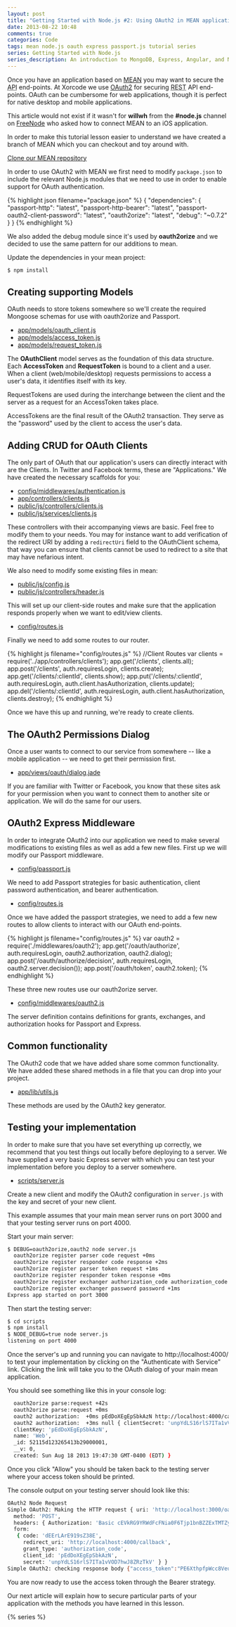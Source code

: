 ```yaml
---
layout: post
title: "Getting Started with Node.js #2: Using OAuth2 in MEAN applications"
date: 2013-08-22 10:48
comments: true
categories: Code
tags: mean node.js oauth express passport.js tutorial series
series: Getting Started with Node.js
series_description: An introduction to MongoDB, Express, Angular, and Node.js describing how to use the MEAN stack to quickly set up fully functional web applications with Node.js. The series assume you have some programming experience.
---
```

Once you have an application based on [MEAN](http://xorcode.net/17N7RmC) you may want to secure the <abbr title="Application Programming Interface">API</abbr> end-points. At Xorcode we use [OAuth2](http://xorcode.net/17N7SH8) for securing <abbr title="REpresentational State Transfer">REST</abbr> API end-points. OAuth can be cumbersome for web applications, though it is perfect for native desktop and mobile applications.

<!--more-->

<p class="alert alert-info">This article would not exist if it wasn't for <strong>willwh</strong> from the <strong>#node.js</strong> channel on <a href="http://xorcode.net/17N68O4">FreeNode</a> who asked how to connect MEAN to an iOS application.</p>

In order to make this tutorial lesson easier to understand we have created a branch of MEAN which you can checkout and toy around with.

<a href="http://xorcode.net/1av99Yo" class="button"><i class="fa fa-github"></i> Clone our MEAN repository</a>

In order to use OAuth2 with MEAN we first need to modify `package.json` to include the relevant Node.js modules that we need to use in order to enable support for OAuth authentication.

{% highlight json filename="package.json" %}
{
  "dependencies": {
    "passport-http": "latest",
    "passport-http-bearer": "latest",
    "passport-oauth2-client-password": "latest",
    "oauth2orize": "latest",
    "debug": "~0.7.2"
  }
}
{% endhighlight %}

We also added the debug module since it's used by **oauth2orize** and we decided to use the same pattern for our additions to mean.

Update the dependencies in your mean project:

```sh
$ npm install
```

## Creating supporting Models

OAuth needs to store tokens somewhere so we'll create the required Mongoose schemas for use with oauth2orize and Passport.

- [app/models/oauth_client.js](https://github.com/Xorcode/mean/blob/passport-oauth/app/models/oauth_client.js)
- [app/models/access_token.js](https://github.com/Xorcode/mean/blob/passport-oauth/app/models/access_token.js)
- [app/models/request_token.js](https://github.com/Xorcode/mean/blob/passport-oauth/app/models/request_token.js)

The **OAuthClient** model serves as the foundation of this data structure. Each **AccessToken** and **RequestToken** is bound to a client and a user. When a client (web/mobile/desktop) requests permissions to access a user's data, it identifies itself with its key.

RequestTokens are used during the interchange between the client and the server as a request for an AccessToken takes place.

AccessTokens are the final result of the OAuth2 transaction. They serve as the "password" used by the client to access the user's data.

## Adding CRUD for OAuth Clients

The only part of OAuth that our application's users can directly interact with are the Clients. In Twitter and Facebook terms, these are "Applications." We have created the necessary scaffolds for you:

- [config/middlewares/authentication.js](https://github.com/Xorcode/mean/blob/passport-oauth/config/middlewares/authorization.js)
- [app/controllers/clients.js](https://github.com/Xorcode/mean/blob/passport-oauth/app/controllers/clients.js)
- [public/js/controllers/clients.js](https://github.com/Xorcode/mean/blob/passport-oauth/public/js/controllers/clients.js)
- [public/js/services/clients.js](https://github.com/Xorcode/mean/blob/passport-oauth/public/js/services/clients.js)

These controllers with their accompanying views are basic. Feel free to modify them to your needs. You may for instance want to add verification of the redirect URI by adding a `redirectUri` field to the OAuthClient schema, that way you can ensure that clients cannot be used to redirect to a site that may have nefarious intent.

We also need to modify some existing files in mean:

- [public/js/config.js](https://github.com/Xorcode/mean/blob/passport-oauth/public/js/config.js)
- [public/js/controllers/header.js](https://github.com/Xorcode/mean/blob/passport-oauth/public/js/controllers/header.js)

This will set up our client-side routes and make sure that the application responds properly when we want to edit/view clients.

- [config/routes.js](https://github.com/Xorcode/mean/blob/passport-oauth/config/routes.js)

Finally we need to add some routes to our router.

{% highlight js filename="config/routes.js" %}
    //Client Routes
    var clients = require('../app/controllers/clients');
    app.get('/clients', clients.all);
    app.post('/clients', auth.requiresLogin, clients.create);
    app.get('/clients/:clientId', clients.show);
    app.put('/clients/:clientId', auth.requiresLogin, auth.client.hasAuthorization, clients.update);
    app.del('/clients/:clientId', auth.requiresLogin, auth.client.hasAuthorization, clients.destroy);
{% endhighlight %}

Once we have this up and running, we're ready to create clients.

## The OAuth2 Permissions Dialog

Once a user wants to connect to our service from somewhere -- like a mobile application -- we need to get their permission first.

- [app/views/oauth/dialog.jade](https://github.com/Xorcode/mean/blob/passport-oauth/app/views/oauth/dialog.jade)

If you are familiar with Twitter or Facebook, you know that these sites ask for your permission when you want to connect them to another site or application. We will do the same for our users.

## OAuth2 Express Middleware

In order to integrate OAuth2 into our application we need to make several modifications to existing files as well as add a few new files. First up we will modify our Passport middleware.

- [config/passport.js](https://github.com/Xorcode/mean/blob/passport-oauth/config/passport.js)

We need to add Passport strategies for basic authentication, client password authentication, and bearer authentication.

- [config/routes.js](https://github.com/Xorcode/mean/blob/passport-oauth/config/routes.js)

Once we have added the passport strategies, we need to add a few new routes to allow clients to interact with our OAuth end-points.


{% highlight js filename="config/routes.js" %}
    var oauth2 = require('./middlewares/oauth2');
    app.get('/oauth/authorize', auth.requiresLogin, oauth2.authorization, oauth2.dialog);
    app.post('/oauth/authorize/decision', auth.requiresLogin, oauth2.server.decision());
    app.post('/oauth/token', oauth2.token);
{% endhighlight %}

These three new routes use our oauth2orize server.

- [config/middlewares/oauth2.js](https://github.com/Xorcode/mean/blob/passport-oauth/config/middlewares/oauth2.js)

The server definition contains definitions for grants, exchanges, and authorization hooks for Passport and Express.

## Common functionality

The OAuth2 code that we have added share some common functionality. We have added these shared methods in a file that you can drop into your project.

- [app/lib/utils.js](https://github.com/Xorcode/mean/blob/passport-oauth/app/lib/utils.js)

These methods are used by the OAuth2 key generator.

## Testing your implementation

In order to make sure that you have set everything up correctly, we recommend that you test things out locally before deploying to a server. We have supplied a very basic Express server with which you can test your implementation before you deploy to a server somewhere.

- [scripts/server.js](https://github.com/Xorcode/mean/blob/passport-oauth/scripts/server.js)

Create a new client and modify the OAuth2 configuration in `server.js` with the key and secret of your new client.

This example assumes that your main mean server runs on port 3000 and that your testing server runs on port 4000.

Start your main server:

```sh
$ DEBUG=oauth2orize,oauth2 node server.js
  oauth2orize register parser code request +0ms
  oauth2orize register responder code response +2ms
  oauth2orize register parser token request +1ms
  oauth2orize register responder token response +0ms
  oauth2orize register exchanger authorization_code authorization_code +0ms
  oauth2orize register exchanger password password +1ms
Express app started on port 3000
```

Then start the testing server:

```sh
$ cd scripts
$ npm install
$ NODE_DEBUG=true node server.js
listening on port 4000
```

Once the server's up and running you can navigate to http://localhost:4000/ to test your implementation by clicking on the "Authenticate with Service" link. Clicking the link will take you to the OAuth dialog of your main mean application.

You should see something like this in your console log:

```sh
  oauth2orize parse:request +42s
  oauth2orize parse:request +0ms
  oauth2 authorization:  +0ms pEdDoXEgEpSbkAzN http://localhost:4000/callback
  oauth2 authorization:  +3ms null { clientSecret: 'unpYdLS16rlS7ITa1vVOD7hwJ8ZRzTkV',
  clientKey: 'pEdDoXEgEpSbkAzN',
  name: 'Web',
  _id: 52115d123265413b29000001,
  __v: 0,
  created: Sun Aug 18 2013 19:47:30 GMT-0400 (EDT) }
```

Once you click "Allow" you should be taken back to the testing server where your access token should be printed.

The console output on your testing server should look like this:

```sh
OAuth2 Node Request
Simple OAuth2: Making the HTTP request { uri: 'http://localhost:3000/oauth/token',
  method: 'POST',
  headers: { Authorization: 'Basic cEVkRG9YRWdFcFNia0F6Tjp1bnBZZExTMTZybFM3SVRhMXZWT0Q3aHdKOFpSelRrVg==' },
  form: 
   { code: 'dEErLArE919sZ38E',
     redirect_uri: 'http://localhost:4000/callback',
     grant_type: 'authorization_code',
     client_id: 'pEdDoXEgEpSbkAzN',
     secret: 'unpYdLS16rlS7ITa1vVOD7hwJ8ZRzTkV' } }
Simple OAuth2: checking response body {"access_token":"PE6XthpfpWcc8Veu6DC6ZLJ9lwLoqljmZ10nDMvtdFHkEKbCxyvlUBLNpTKC4Vb2cNUM2kUJqJJj9djaYbrpEWAdMBJnxWzJTUiayA9I45FBwEOxGifG9R2E9x3xiXHf52F5rAYRMQdKne1qfPe8uloxNIJ23u14bupRA3W5d3JXt8zQEcXV1Rc3C8rIbIGwMPUO8MKdW2CRwk6jDp4ksMGThpK7MpYVITxrDdvpAI11CRtiyX320AZ6I5lnwv3f","token_type":"bearer"}
```

You are now ready to use the access token through the Bearer strategy.

Our next article will explain how to secure particular parts of your application with the methods you have learned in this lesson.

{% series %}

